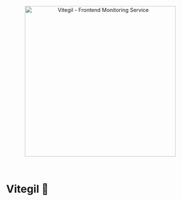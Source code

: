 <p align="center">
  <a href="https://github.com/vitegil/vitegil" target="_blank" rel="noopener noreferrer">
    <img width="404" src="https://user-images.githubusercontent.com/62364938/182828182-e452fdee-b6ce-47a2-8bff-3e28a6f0f160.png" alt="Vitegil - Frontend Monitoring Service">
  </a>
</p>
<br/>

# Vitegil 🔭
